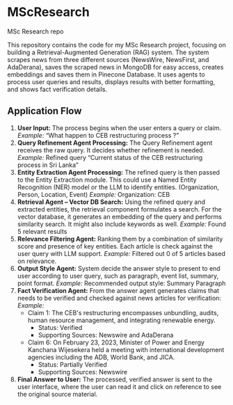 # MScResearch
MSc Research repo

This repository contains the code for my MSc Research project, focusing on building a Retrieval-Augmented Generation (RAG) system. The system scrapes news from three different sources (NewsWire, NewsFirst, and AdaDerana), saves the scraped news in MongoDB for easy access, creates embeddings and saves them in Pinecone Database. It uses agents to process user queries and results, displays results with better formatting, and shows fact verification details.


## Application Flow

1.  **User Input:** The process begins when the user enters a query or claim.
    *Example:* “What happen to CEB restructuring process ?”
2.  **Query Refinement Agent Processing:** The Query Refinement agent receives the raw query. It decides whether refinement is needed.
    *Example:* Refined query “Current status of the CEB restructuring process in Sri Lanka”
3.  **Entity Extraction Agent Processing:** The refined query is then passed to the Entity Extraction module. This could use a Named Entity Recognition (NER) model or the LLM to identify entities. (Organization, Person, Location, Event)
    *Example:* Organization: CEB
4.  **Retrieval Agent – Vector DB Search:** Using the refined query and extracted entities, the retrieval component formulates a search. For the vector database, it generates an embedding of the query and performs similarity search. It might also include keywords as well.
    *Example:* Found 5 relevant results
5.  **Relevance Filtering Agent:** Ranking them by a combination of similarity score and presence of key entities. Each article is check against the user query with LLM support.
    *Example:* Filtered out 0 of 5 articles based on relevance.
6.  **Output Style Agent:** System decide the answer style to present to end user according to user query, such as paragraph, event list, summary, point format.
    *Example:* Recommended output style: Summary Paragraph
7.  **Fact Verification Agent:** From the answer agent generates claims that needs to be verified and checked against news articles for verification:
    *Example:*
    *   Claim 1: The CEB's restructuring encompasses unbundling, audits, human resource management, and integrating renewable energy.
        *   Status: Verified
        *   Supporting Sources: Newswire and AdaDerana
    *   Claim 6: On February 23, 2023, Minister of Power and Energy Kanchana Wijesekera held a meeting with international development agencies including the ADB, World Bank, and JICA.
        *   Status: Partially Verified
        *   Supporting Sources: Newswire
8.  **Final Answer to User:** The processed, verified answer is sent to the user interface, where the user can read it and click on reference to see the original source material.
